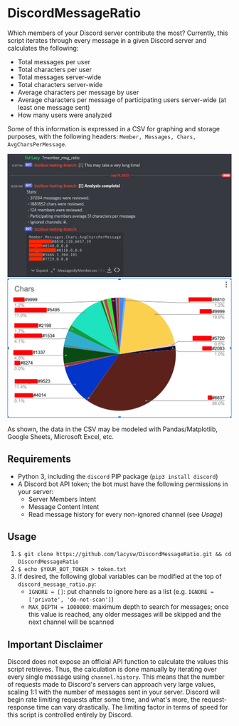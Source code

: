 # DiscordMessageRatio

Which members of your Discord server contribute the most? Currently, this script iterates through every message in a given Discord server and calculates the following:

 - Total messages per user
 - Total characters per user
 - Total messages server-wide
 - Total characters server-wide
 - Average characters per message by user
 - Average characters per message of participating users server-wide (at least one message sent)
 - How many users were analyzed

Some of this information is expressed in a CSV for graphing and storage purposes, with the following headers: `Member, Messages, Chars, AvgCharsPerMessage`.

![Example Output](ExampleOutput.png "Example Output")
![Example Graph](ExampleGraph.png "Example Graph")

As shown, the data in the CSV may be modeled with Pandas/Matplotlib, Google Sheets, Microsoft Excel, etc.

## Requirements

 - Python 3, including the `discord` PIP package (`pip3 install discord`)
 - A Discord bot API token; the bot must have the following permissions in your server:
     - Server Members Intent
     - Message Content Intent
     - Read message history for every non-ignored channel (see *Usage*)

## Usage

1. `$ git clone https://github.com/lacysw/DiscordMessageRatio.git && cd DiscordMessageRatio`
2. `$ echo $YOUR_BOT_TOKEN > token.txt`
3. If desired, the following global variables can be modified at the top of `discord_message_ratio.py`:
     - `IGNORE = []`: put channels to ignore here as a list (e.g. `IGNORE = ['private', 'do-not-scan']`)
     - `MAX_DEPTH = 1000000`: maximum depth to search for messages; once this value is reached, any older messages will be skipped and the next channel will be scanned

## Important Disclaimer
Discord does not expose an official API function to calculate the values this script retrieves. Thus, the calculation is done manually by iterating over every single message using `channel.history`. This means that the number of requests made to Discord's servers can approach very large values, scaling 1:1 with the number of messages sent in your server. Discord will begin rate limiting requests after some time, and what's more, the request-response time can vary drastically. The limiting factor in terms of speed for this script is controlled entirely by Discord.
